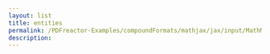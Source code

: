```yaml
---
layout: list
title: entities
permalink: /PDFreactor-Examples/compoundFormats/mathjax/jax/input/MathML/entities/
description: 
---
```





